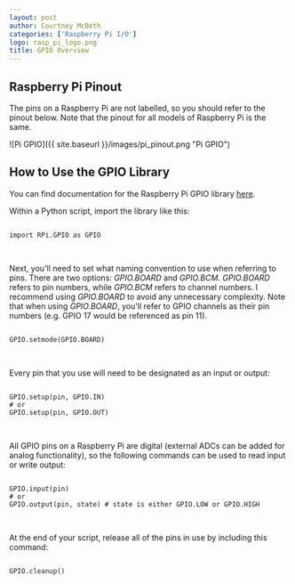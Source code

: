```yaml
---
layout: post
author: Courtney McBeth
categories: ['Raspberry Pi I/O']
logo: rasp_pi_logo.png
title: GPIO Overview
---
```


<link rel="stylesheet" href="{{site.baseurl}}/css/code_styles/hybrid.css">
<script src="{{site.baseurl}}/js/highlight.pack.js"></script>
<script>hljs.initHighlightingOnLoad();</script>

## Raspberry Pi Pinout

The pins on a Raspberry Pi are not labelled, so you should refer to the pinout below. Note that the pinout for all models of Raspberry Pi is the same.

![Pi GPIO]({{ site.baseurl }}/images/pi_pinout.png "Pi GPIO")

## How to Use the GPIO Library

You can find documentation for the Raspberry Pi GPIO library [here](https://sourceforge.net/p/raspberry-gpio-python/wiki/browse_pages/).

Within a Python script, import the library like this:

<pre>
<code class="python">
import RPi.GPIO as GPIO

</code>
</pre>

Next, you'll need to set what naming convention to use when referring to pins. There are two options: _GPIO.BOARD_ and _GPIO.BCM_. _GPIO.BOARD_ refers to pin numbers, while _GPIO.BCM_ refers to channel numbers. I recommend using _GPIO.BOARD_ to avoid any unnecessary complexity. Note that when using _GPIO.BOARD_, you'll refer to GPIO channels as their pin numbers (e.g. GPIO 17 would be referenced as pin 11).

<pre>
<code class="python">
GPIO.setmode(GPIO.BOARD)

</code>
</pre>

Every pin that you use will need to be designated as an input or output:

<pre>
<code class="python">
GPIO.setup(pin, GPIO.IN)
# or
GPIO.setup(pin, GPIO.OUT)

</code>
</pre>

All GPIO pins on a Raspberry Pi are digital (external ADCs can be added for analog functionality), so the following commands can be used to read input or write output:

<pre>
<code class="python">
GPIO.input(pin)
# or
GPIO.output(pin, state) # state is either GPIO.LOW or GPIO.HIGH

</code>
</pre>

At the end of your script, release all of the pins in use by including this command:

<pre>
<code class="python">
GPIO.cleanup()

</code>
</pre>